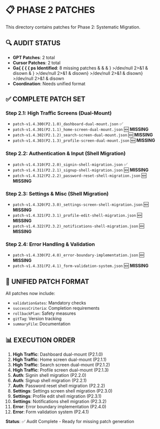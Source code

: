 # 📋 **PHASE 2 PATCHES**

This directory contains patches for Phase 2: Systematic Migration.

## **🔍 AUDIT STATUS**
- **GPT Patches**: 2 total
- **Cursor Patches**: 2 total
- **Ga{ { { { ps Identified**: 8 missing patches & &  & } >/dev/null 2>&1 & disown & } >/dev/null 2>&1 & disown} >/dev/null 2>&1 & disown} >/dev/null 2>&1 & disown
- **Coordination**: Needs unified format

## **✅ COMPLETE PATCH SET**

### **Step 2.1: High Traffic Screens (Dual-Mount)**
- `patch-v1.4.300(P2.1.0)_dashboard-dual-mount.json` ✅
- `patch-v1.4.301(P2.1.1)_home-screen-dual-mount.json` 🆕 **MISSING**
- `patch-v1.4.302(P2.1.2)_search-screen-dual-mount.json` 🆕 **MISSING**
- `patch-v1.4.303(P2.1.3)_profile-screen-dual-mount.json` 🆕 **MISSING**

### **Step 2.2: Authentication & Input (Shell Migration)**
- `patch-v1.4.310(P2.2.0)_signin-shell-migration.json` ✅
- `patch-v1.4.311(P2.2.1)_signup-shell-migration.json` 🆕 **MISSING**
- `patch-v1.4.312(P2.2.2)_password-reset-shell-migration.json` 🆕 **MISSING**

### **Step 2.3: Settings & Misc (Shell Migration)**
- `patch-v1.4.320(P2.3.0)_settings-screen-shell-migration.json` 🆕 **MISSING**
- `patch-v1.4.321(P2.3.1)_profile-edit-shell-migration.json` 🆕 **MISSING**
- `patch-v1.4.322(P2.3.2)_notifications-shell-migration.json` 🆕 **MISSING**

### **Step 2.4: Error Handling & Validation**
- `patch-v1.4.330(P2.4.0)_error-boundary-implementation.json` 🆕 **MISSING**
- `patch-v1.4.331(P2.4.1)_form-validation-system.json` 🆕 **MISSING**

## **🔄 UNIFIED PATCH FORMAT**
All patches now include:
- `validationGates`: Mandatory checks
- `successCriteria`: Completion requirements  
- `rollbackPlan`: Safety measures
- `gitTag`: Version tracking
- `summaryFile`: Documentation

## **📊 EXECUTION ORDER**
1. **High Traffic**: Dashboard dual-mount (P2.1.0)
2. **High Traffic**: Home screen dual-mount (P2.1.1)
3. **High Traffic**: Search screen dual-mount (P2.1.2)
4. **High Traffic**: Profile screen dual-mount (P2.1.3)
5. **Auth**: Signin shell migration (P2.2.0)
6. **Auth**: Signup shell migration (P2.2.1)
7. **Auth**: Password reset shell migration (P2.2.2)
8. **Settings**: Settings screen shell migration (P2.3.0)
9. **Settings**: Profile edit shell migration (P2.3.1)
10. **Settings**: Notifications shell migration (P2.3.2)
11. **Error**: Error boundary implementation (P2.4.0)
12. **Error**: Form validation system (P2.4.1)

**Status**: ✅ Audit Complete - Ready for missing patch generation 